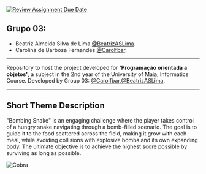 [![Review Assignment Due Date](https://classroom.github.com/assets/deadline-readme-button-22041afd0340ce965d47ae6ef1cefeee28c7c493a6346c4f15d667ab976d596c.svg)](https://classroom.github.com/a/UfPX3NkQ)
## Grupo 03:  
* Beatriz Almeida Silva de Lima [@BeatrizASLima](https://github.com/BeatrizASLima).
* Carolina de Barbosa Fernandes [@Carolfbar](https://github.com/Carolfbar).

---

Repository to host the project developed for **'Programação orientada a objetos'**, a subject in the 2nd year of the University of Maia, Informatics Course. Developed by Group 03: [@Carolfbar](https://github.com/Carolfbar),[@BeatrizASLima](https://github.com/BeatrizASLima).

---

## Short Theme Description
"Bombing Snake" is an engaging challenge where the player takes control of a hungry snake navigating through a bomb-filled scenario. The goal is to guide it to the food scattered across the field, making it grow with each meal, while avoiding collisions with explosive bombs and its own expanding body. The ultimate objective is to achieve the highest score possible by surviving as long as possible.

![Cobra](https://github.com/user-attachments/assets/c9270a2a-1770-4459-93dd-5f4ade2e6ed1)
